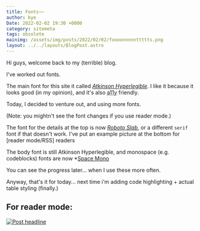 ```yaml
---
title: Fonts~~
author: bye
Date: 2022-02-02 19:30 +0000
category: sitemeta
tags: obsolete
mainimg: /assets/img/posts/2022/02/02/foooonnnnnttttts.png
layout: ../../layouts/BlogPost.astro
---
```


Hi guys, welcome back to my (terrible) blog. 

I've worked out fonts.

The main font for this site it called *[Atkinson Hyperlegible](https://fonts.google.com/specimen/Atkinson+Hyperlegible)*. I like it because it looks good (in my opinion), and it's also <abbr title="accessibility">a11y</abbr> friendly.

Today, I decided to venture out, and using more fonts.

(Note: you mightn't see the font changes if you use reader mode.)

The font for the details at the top is now *[Roboto Slab](https://fonts.google.com/specimen/Roboto+Slab?sort=popularity)*, or a different `serif` font if that doesn't work. I've put an example picture at the bottom for [reader mode/RSS] readers

The body font is still Atkinson Hyperlegible, and monospace (e.g. codeblocks) fonts are now *[Space Mono](https://fonts.google.com/specimen/Space+Mono?sort=popularity)

You can see the progress later... when I use these more often. 

Anyway, that's it for today... next time i'm adding code highlighting + actual table styling (finally.)

## For reader mode:

[![Post headline](/assets/img/posts/2022/02/02/0001.png)](/assets/img/posts/2022/02/02/0001.png)